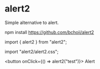 # alert2

Simple alternative to alert.

npm install https://github.com/bchoii/alert2

import { alert2 } from "alert2";

import "alert2/alert2.css";

<button onClick={() => alert2("test")}> Alert </button>
